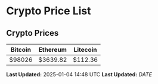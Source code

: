 # Crypto Price List

## Crypto Prices
| Bitcoin | Ethereum | Litecoin |
| ------- | -------- | -------- |
| $98026 | $3639.82 | $112.36 |
**Last Updated:** 2025-01-04 14:48 UTC
**Last Updated:** $DATE$
